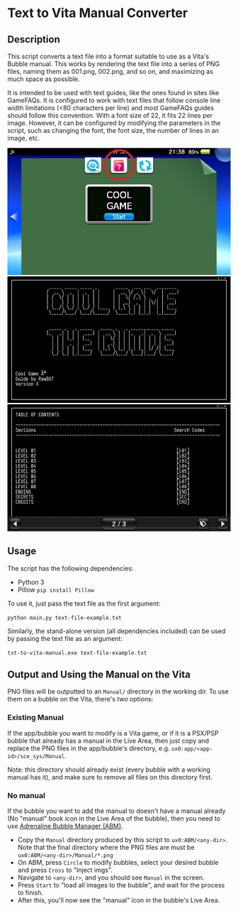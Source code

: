 # Text to Vita Manual Converter

## Description

This script converts a text file into a format suitable to use as a Vita's Bubble manual. This works by rendering the text file into a series of PNG files, naming them as 001.png, 002.png, and so on, and maximizing as much space as possible.

It is intended to be used with text guides, like the ones found in sites like GameFAQs. It is configured to work with text files that follow console line width limitations (<80 characters per line) and most GameFAQs guides should follow this convention. With a font size of 22, it fits 22 lines per image. However, it can be configured by modifying the parameters in the script, such as changing the font, the font size, the number of lines in an image, etc.

![manual-1](img/manual-1.jpg)
![manual-2](img/manual-2.jpg)
![manual-3](img/manual-3.jpg)
<!-- 
<table>
<tr>
<td><img src="img/manual-1.jpg"/></td>
<td><img src="img/manual-2.jpg"/></td>
<td><img src="img/manual-3.jpg"/></td>
</tr>
</table> -->

## Usage

The script has the following dependencies:
* Python 3
* Pillow `pip install Pillow`

To use it, just pass the text file as the first argument:

`python main.py text-file-example.txt`

Similarly, the stand-alone version (all dependencies included) can be used by passing the text file as an argument:

`txt-to-vita-manual.exe text-file-example.txt`

## Output and Using the Manual on the Vita

PNG files will be outputted to an `Manual/` directory in the working dir. To use them on a bubble on the Vita, there's two options:

### Existing Manual
If the app/bubble you want to modify is a Vita game, or if it is a PSX/PSP bubble that already has a manual in the Live Area, then just copy and replace the PNG files in the app/bubble's directory, e.g. `ux0:app/<app-id>/sce_sys/Manual`. 

Note: this directory should already exist (every bubble with a working manual has it), and make sure to remove all files on this directory first.

### No manual
If the bubble you want to add the manual to doesn't have a manual already (No "manual" book icon in the Live Area of the bubble), then you need to use [Adrenaline Bubble Manager (ABM)](https://github.com/ONElua/AdrenalineBubbleManager).

- Copy the `Manual` directory produced by this script to `ux0:ABM/<any-dir>`. Note that the final directory where the PNG files are must be `ux0:ABM/<any-dir>/Manual/*.png` 
- On ABM, press `Circle` to modify bubbles, select your desired bubble and press `Cross` to "Inject imgs". 
- Navigate to `<any-dir>`, and you should see `Manual` in the screen. 
- Press `Start` to "load all images to the bubble", and wait for the process to finish. 
- After this, you'll now see the "manual" icon in the bubble's Live Area.